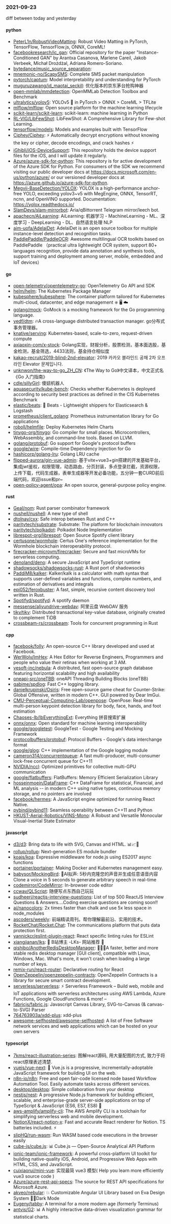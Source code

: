 ### 2021-09-23
diff between today and yesterday

#### python
* [PeterL1n/RobustVideoMatting](https://github.com/PeterL1n/RobustVideoMatting): Robust Video Matting in PyTorch, TensorFlow, TensorFlow.js, ONNX, CoreML!
* [facebookresearch/ic_gan](https://github.com/facebookresearch/ic_gan): Official repository for the paper "Instance-Conditioned GAN" by Arantxa Casanova, Marlene Careil, Jakob Verbeek, Michał Drożdżal, Adriana Romero-Soriano.
* [bytedance/music_source_separation](https://github.com/bytedance/music_source_separation): 
* [mnemonic-no/ScapySMS](https://github.com/mnemonic-no/ScapySMS): Complete SMS packet manipulation
* [pytorch/captum](https://github.com/pytorch/captum): Model interpretability and understanding for PyTorch
* [muguruzawang/jd_maotai_seckill](https://github.com/muguruzawang/jd_maotai_seckill): 优化版本的京东茅台抢购神器
* [open-mmlab/mmdetection](https://github.com/open-mmlab/mmdetection): OpenMMLab Detection Toolbox and Benchmark
* [ultralytics/yolov5](https://github.com/ultralytics/yolov5): YOLOv5 🚀 in PyTorch > ONNX > CoreML > TFLite
* [mlflow/mlflow](https://github.com/mlflow/mlflow): Open source platform for the machine learning lifecycle
* [scikit-learn/scikit-learn](https://github.com/scikit-learn/scikit-learn): scikit-learn: machine learning in Python
* [RL-VIG/LibFewShot](https://github.com/RL-VIG/LibFewShot): LibFewShot: A Comprehensive Library for Few-shot Learning.
* [tensorflow/models](https://github.com/tensorflow/models): Models and examples built with TensorFlow
* [Ciphey/Ciphey](https://github.com/Ciphey/Ciphey): ⚡ Automatically decrypt encryptions without knowing the key or cipher, decode encodings, and crack hashes ⚡
* [iGhibli/iOS-DeviceSupport](https://github.com/iGhibli/iOS-DeviceSupport): This repository holds the device support files for the iOS, and I will update it regularly.
* [Azure/azure-sdk-for-python](https://github.com/Azure/azure-sdk-for-python): This repository is for active development of the Azure SDK for Python. For consumers of the SDK we recommend visiting our public developer docs at https://docs.microsoft.com/en-us/python/azure/ or our versioned developer docs at https://azure.github.io/azure-sdk-for-python.
* [Megvii-BaseDetection/YOLOX](https://github.com/Megvii-BaseDetection/YOLOX): YOLOX is a high-performance anchor-free YOLO, exceeding yolov3~v5 with MegEngine, ONNX, TensorRT, ncnn, and OpenVINO supported. Documentation: https://yolox.readthedocs.io/
* [SlamDevs/slam-mirrorbot](https://github.com/SlamDevs/slam-mirrorbot): Aria/qBittorrent Telegram mirror/leech bot.
* [apachecn/AiLearning](https://github.com/apachecn/AiLearning): AiLearning: 机器学习 - MachineLearning - ML、深度学习 - DeepLearning - DL、自然语言处理 NLP
* [aim-uofa/AdelaiDet](https://github.com/aim-uofa/AdelaiDet): AdelaiDet is an open source toolbox for multiple instance-level detection and recognition tasks.
* [PaddlePaddle/PaddleOCR](https://github.com/PaddlePaddle/PaddleOCR): Awesome multilingual OCR toolkits based on PaddlePaddle （practical ultra lightweight OCR system, support 80+ languages recognition, provide data annotation and synthesis tools, support training and deployment among server, mobile, embedded and IoT devices）

#### go
* [open-telemetry/opentelemetry-go](https://github.com/open-telemetry/opentelemetry-go): OpenTelemetry Go API and SDK
* [helm/helm](https://github.com/helm/helm): The Kubernetes Package Manager
* [kubesphere/kubesphere](https://github.com/kubesphere/kubesphere): The container platform tailored for Kubernetes multi-cloud, datacenter, and edge management ⎈ 🖥 ☁️
* [golang/mock](https://github.com/golang/mock): GoMock is a mocking framework for the Go programming language.
* [yedf/dtm](https://github.com/yedf/dtm): 🔥A cross-language distributed transaction manager. go分布式事务管理器。
* [knative/serving](https://github.com/knative/serving): Kubernetes-based, scale-to-zero, request-driven compute
* [axiaoxin-com/x-stock](https://github.com/axiaoxin-com/x-stock): Golang实现，财报分析，股票检测，基本面选股，基金检测，基金筛选，4433法则，基金持仓相似度
* [kakao-recruit/2019-blind-2nd-elevator](https://github.com/kakao-recruit/2019-blind-2nd-elevator): 2019 카카오 블라인드 공채 2차 오프라인 Elevator 문제입니다.
* [unknwon/the-way-to-go_ZH_CN](https://github.com/unknwon/the-way-to-go_ZH_CN): 《The Way to Go》中文译本，中文正式名《Go 入门指南》
* [cdle/sillyGirl](https://github.com/cdle/sillyGirl): 傻妞机器人
* [aquasecurity/kube-bench](https://github.com/aquasecurity/kube-bench): Checks whether Kubernetes is deployed according to security best practices as defined in the CIS Kubernetes Benchmark
* [elastic/beats](https://github.com/elastic/beats): 🐠 Beats - Lightweight shippers for Elasticsearch & Logstash
* [prometheus/client_golang](https://github.com/prometheus/client_golang): Prometheus instrumentation library for Go applications
* [roboll/helmfile](https://github.com/roboll/helmfile): Deploy Kubernetes Helm Charts
* [tinygo-org/tinygo](https://github.com/tinygo-org/tinygo): Go compiler for small places. Microcontrollers, WebAssembly, and command-line tools. Based on LLVM.
* [golang/protobuf](https://github.com/golang/protobuf): Go support for Google's protocol buffers
* [google/wire](https://github.com/google/wire): Compile-time Dependency Injection for Go
* [hashicorp/golang-lru](https://github.com/hashicorp/golang-lru): Golang LRU cache
* [flipped-aurora/gin-vue-admin](https://github.com/flipped-aurora/gin-vue-admin): 基于vite+vue3+gin搭建的开发基础平台，集成jwt鉴权，权限管理，动态路由，分页封装，多点登录拦截，资源权限，上传下载，代码生成器，表单生成器等开发必备功能，五分钟一套CURD前后端代码，欢迎issue和pr~
* [open-policy-agent/opa](https://github.com/open-policy-agent/opa): An open source, general-purpose policy engine.

#### rust
* [Geal/nom](https://github.com/Geal/nom): Rust parser combinator framework
* [nushell/nushell](https://github.com/nushell/nushell): A new type of shell
* [dtolnay/cxx](https://github.com/dtolnay/cxx): Safe interop between Rust and C++
* [paritytech/substrate](https://github.com/paritytech/substrate): Substrate: The platform for blockchain innovators
* [paritytech/polkadot](https://github.com/paritytech/polkadot): Polkadot Node Implementation
* [librespot-org/librespot](https://github.com/librespot-org/librespot): Open Source Spotify client library
* [certusone/wormhole](https://github.com/certusone/wormhole): Certus One's reference implementation for the Wormhole blockchain interoperability protocol.
* [firecracker-microvm/firecracker](https://github.com/firecracker-microvm/firecracker): Secure and fast microVMs for serverless computing.
* [denoland/deno](https://github.com/denoland/deno): A secure JavaScript and TypeScript runtime
* [shadowsocks/shadowsocks-rust](https://github.com/shadowsocks/shadowsocks-rust): A Rust port of shadowsocks
* [PaddiM8/kalker](https://github.com/PaddiM8/kalker): Kalker/kalk is a calculator with math syntax that supports user-defined variables and functions, complex numbers, and estimation of derivatives and integrals
* [epi052/feroxbuster](https://github.com/epi052/feroxbuster): A fast, simple, recursive content discovery tool written in Rust.
* [Spotifyd/spotifyd](https://github.com/Spotifyd/spotifyd): A spotify daemon
* [messense/aliyundrive-webdav](https://github.com/messense/aliyundrive-webdav): 阿里云盘 WebDAV 服务
* [tikv/tikv](https://github.com/tikv/tikv): Distributed transactional key-value database, originally created to complement TiDB
* [crossbeam-rs/crossbeam](https://github.com/crossbeam-rs/crossbeam): Tools for concurrent programming in Rust

#### cpp
* [facebook/folly](https://github.com/facebook/folly): An open-source C++ library developed and used at Facebook.
* [WerWolv/ImHex](https://github.com/WerWolv/ImHex): A Hex Editor for Reverse Engineers, Programmers and people who value their retinas when working at 3 AM.
* [vesoft-inc/nebula](https://github.com/vesoft-inc/nebula): A distributed, fast open-source graph database featuring horizontal scalability and high availability
* [oneapi-src/oneTBB](https://github.com/oneapi-src/oneTBB): oneAPI Threading Building Blocks (oneTBB)
* [gabime/spdlog](https://github.com/gabime/spdlog): Fast C++ logging library.
* [danielkrupinski/Osiris](https://github.com/danielkrupinski/Osiris): Free open-source game cheat for Counter-Strike: Global Offensive, written in modern C++. GUI powered by Dear ImGui.
* [CMU-Perceptual-Computing-Lab/openpose](https://github.com/CMU-Perceptual-Computing-Lab/openpose): OpenPose: Real-time multi-person keypoint detection library for body, face, hands, and foot estimation
* [Chaoses-Ib/IbEverythingExt](https://github.com/Chaoses-Ib/IbEverythingExt): Everything 拼音搜索扩展
* [onnx/onnx](https://github.com/onnx/onnx): Open standard for machine learning interoperability
* [google/googletest](https://github.com/google/googletest): GoogleTest - Google Testing and Mocking Framework
* [protocolbuffers/protobuf](https://github.com/protocolbuffers/protobuf): Protocol Buffers - Google's data interchange format
* [google/glog](https://github.com/google/glog): C++ implementation of the Google logging module
* [cameron314/concurrentqueue](https://github.com/cameron314/concurrentqueue): A fast multi-producer, multi-consumer lock-free concurrent queue for C++11
* [NVIDIA/nccl](https://github.com/NVIDIA/nccl): Optimized primitives for collective multi-GPU communication
* [google/flatbuffers](https://github.com/google/flatbuffers): FlatBuffers: Memory Efficient Serialization Library
* [hosseinmoein/DataFrame](https://github.com/hosseinmoein/DataFrame): C++ DataFrame for statistical, Financial, and ML analysis -- in modern C++ using native types, continuous memory storage, and no pointers are involved
* [facebook/hermes](https://github.com/facebook/hermes): A JavaScript engine optimized for running React Native.
* [pybind/pybind11](https://github.com/pybind/pybind11): Seamless operability between C++11 and Python
* [HKUST-Aerial-Robotics/VINS-Mono](https://github.com/HKUST-Aerial-Robotics/VINS-Mono): A Robust and Versatile Monocular Visual-Inertial State Estimator

#### javascript
* [d3/d3](https://github.com/d3/d3): Bring data to life with SVG, Canvas and HTML. 📊📈🎉
* [rollup/rollup](https://github.com/rollup/rollup): Next-generation ES module bundler
* [koajs/koa](https://github.com/koajs/koa): Expressive middleware for node.js using ES2017 async functions
* [portainer/portainer](https://github.com/portainer/portainer): Making Docker and Kubernetes management easy.
* [babysor/MockingBird](https://github.com/babysor/MockingBird): 🚀AI拟声: 5秒内克隆您的声音并生成任意语音内容 Clone a voice in 5 seconds to generate arbitrary speech in real-time
* [codemirror/CodeMirror](https://github.com/codemirror/CodeMirror): In-browser code editor
* [ccwav/QLScript](https://github.com/ccwav/QLScript): 随便写点东西自己玩玩
* [sudheerj/reactjs-interview-questions](https://github.com/sudheerj/reactjs-interview-questions): List of top 500 ReactJS Interview Questions & Answers....Coding exercise questions are coming soon!!
* [ai/nanocolors](https://github.com/ai/nanocolors): 2x times faster than chalk and use 5x less space in node_modules
* [ascoders/weekly](https://github.com/ascoders/weekly): 前端精读周刊。帮你理解最前沿、实用的技术。
* [RocketChat/Rocket.Chat](https://github.com/RocketChat/Rocket.Chat): The communications platform that puts data protection first.
* [yannickcr/eslint-plugin-react](https://github.com/yannickcr/eslint-plugin-react): React specific linting rules for ESLint
* [xiangjianan/lks](https://github.com/xiangjianan/lks): 🔗 B站博主 -LKs- 网站推荐 🔗
* [qishibo/AnotherRedisDesktopManager](https://github.com/qishibo/AnotherRedisDesktopManager): 🚀🚀🚀A faster, better and more stable redis desktop manager [GUI client], compatible with Linux, Windows, Mac. What's more, it won't crash when loading a large number of keys.
* [remix-run/react-router](https://github.com/remix-run/react-router): Declarative routing for React
* [OpenZeppelin/openzeppelin-contracts](https://github.com/OpenZeppelin/openzeppelin-contracts): OpenZeppelin Contracts is a library for secure smart contract development.
* [serverless/serverless](https://github.com/serverless/serverless): ⚡ Serverless Framework – Build web, mobile and IoT applications with serverless architectures using AWS Lambda, Azure Functions, Google CloudFunctions & more! –
* [fabricjs/fabric.js](https://github.com/fabricjs/fabric.js): Javascript Canvas Library, SVG-to-Canvas (& canvas-to-SVG) Parser
* [764763903a/xdd-plus](https://github.com/764763903a/xdd-plus): xdd-plus
* [awesome-selfhosted/awesome-selfhosted](https://github.com/awesome-selfhosted/awesome-selfhosted): A list of Free Software network services and web applications which can be hosted on your own servers

#### typescript
* [7kms/react-illustration-series](https://github.com/7kms/react-illustration-series): 图解react源码, 用大量配图的方式, 致力于将react原理表述清楚.
* [vuejs/vue-next](https://github.com/vuejs/vue-next): 🖖 Vue.js is a progressive, incrementally-adoptable JavaScript framework for building UI on the web.
* [n8n-io/n8n](https://github.com/n8n-io/n8n): Free and open fair-code licensed node based Workflow Automation Tool. Easily automate tasks across different services.
* [desktop/desktop](https://github.com/desktop/desktop): Simple collaboration from your desktop
* [nestjs/nest](https://github.com/nestjs/nest): A progressive Node.js framework for building efficient, scalable, and enterprise-grade server-side applications on top of TypeScript & JavaScript (ES6, ES7, ES8) 🚀
* [aws-amplify/amplify-cli](https://github.com/aws-amplify/amplify-cli): The AWS Amplify CLI is a toolchain for simplifying serverless web and mobile development.
* [NotionX/react-notion-x](https://github.com/NotionX/react-notion-x): Fast and accurate React renderer for Notion. TS batteries included. ⚡️
* [slipHQ/run-wasm](https://github.com/slipHQ/run-wasm): Run WASM based code executions in the browser easily
* [cube-js/cube.js](https://github.com/cube-js/cube.js): 📊 Cube.js — Open-Source Analytical API Platform
* [ionic-team/ionic-framework](https://github.com/ionic-team/ionic-framework): A powerful cross-platform UI toolkit for building native-quality iOS, Android, and Progressive Web Apps with HTML, CSS, and JavaScript.
* [cuixiaorui/mini-vue](https://github.com/cuixiaorui/mini-vue): 实现最简 vue3 模型( Help you learn more efficiently vue3 source code )
* [Azure/azure-rest-api-specs](https://github.com/Azure/azure-rest-api-specs): The source for REST API specifications for Microsoft Azure.
* [akveo/nebular](https://github.com/akveo/nebular): 💥 Customizable Angular UI Library based on Eva Design System 🌚✨Dark Mode
* [Eugeny/tabby](https://github.com/Eugeny/tabby): A terminal for a more modern age (formerly Terminus)
* [antvis/G2](https://github.com/antvis/G2): 📊 A highly interactive data-driven visualization grammar for statistical charts.

